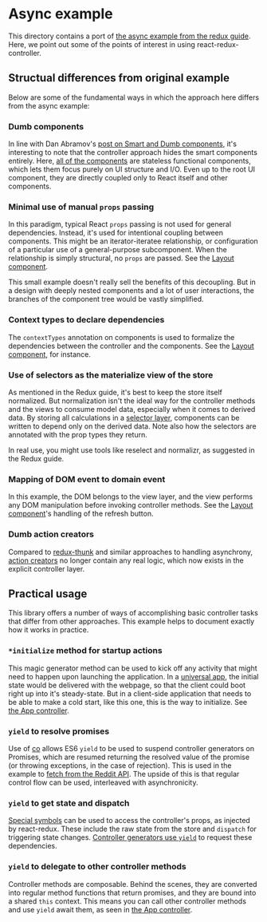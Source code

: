 # Async example

This directory contains a port of [the async example from the redux guide](http://redux.js.org/docs/advanced/ExampleRedditAPI.html). Here, we point out some of the points of interest in using react-redux-controller.

## Structual differences from original example

Below are some of the fundamental ways in which the approach here differs from the async example:

### Dumb components

In line with Dan Abramov's [post on Smart and Dumb components](https://medium.com/@dan_abramov/smart-and-dumb-components-7ca2f9a7c7d0#.ho45ybvub), it's interesting to note that the controller approach hides the smart components entirely. Here, [all of the components](https://github.com/artsy/react-redux-controller/tree/master/example/components) are stateless functional components, which lets them focus purely on UI structure and I/O. Even up to the root UI component, they are directly coupled only to React itself and other components.

### Minimal use of manual `props` passing

In this paradigm, typical React `props` passing is not used for general dependencies. Instead, it's used for intentional coupling between components. This might be an iterator-iteratee relationship, or configuration of a particular use of a general-purpose subcomponent. When the relationship is simply structural, no `props` are passed. See the [Layout component](https://github.com/artsy/react-redux-controller/blob/master/example/components/Layout.js#L31).

This small example doesn't really sell the benefits of this decoupling. But in a design with deeply nested components and a lot of user interactions, the branches of the component tree would be vastly simplified.

### Context types to declare dependencies

The `contextTypes` annotation on components is used to formalize the dependencies between the controller and the components. See the [Layout component](https://github.com/artsy/react-redux-controller/blob/master/example/components/Layout.js#L38-L43), for instance.

### Use of selectors as the materialize view of the store 

As mentioned in the Redux guide, it's best to keep the store itself normalized. But normalization isn't the ideal way for the controller methods and the views to consume model data, especially when it comes to derived data. By storing all calculations in a [selector layer](https://github.com/artsy/react-redux-controller/blob/master/example/selectors/index.js), components can be written to depend only on the derived data. Note also how the selectors are annotated with the prop types they return.

In real use, you might use tools like reselect and normalizr, as suggested in the Redux guide.

### Mapping of DOM event to domain event

In this example, the DOM belongs to the view layer, and the view performs any DOM manipulation before invoking controller methods. See the [Layout component](https://github.com/artsy/react-redux-controller/blob/master/example/components/Layout.js#L18)'s handling of the refresh button.

### Dumb action creators

Compared to [redux-thunk](https://github.com/gaearon/redux-thunk) and similar approaches to handling asynchrony, [action creators](https://github.com/artsy/react-redux-controller/blob/master/example/actions/index.js) no longer contain any real logic, which now exists in the explicit controller layer.

## Practical usage

This library offers a number of ways of accomplishing basic controller tasks that differ from other approaches. This example helps to document exactly how it works in practice.

### `*initialize` method for startup actions

This magic generator method can be used to kick off any activity that might need to happen upon launching the application. In a [universal app](https://medium.com/@mjackson/universal-javascript-4761051b7ae9), the initial state would be delivered with the webpage, so that the client could boot right up into it's steady-state. But in a client-side application that needs to be able to make a cold start, like this one, this is the way to initialize. See [the App controller](https://github.com/artsy/react-redux-controller/blob/master/example/controllers/App.js#L10-14).

### `yield` to resolve promises

Use of [co](https://github.com/tj/co) allows ES6 `yield` to be used to suspend controller generators on Promises, which are resumed returning the resolved value of the promise (or throwing exceptions, in the case of rejection). This is used in the example to [fetch from the Reddit API](https://github.com/artsy/react-redux-controller/blob/master/example/controllers/App.js#L46). The upside of this is that regular control flow can be used, interleaved with asynchronicity.

### `yield` to get state and dispatch

[Special symbols](https://github.com/artsy/react-redux-controller/blob/master/example/controllers/App.js#L4) can be used to access the controller's props, as injected by react-redux. These include the raw state from the store and `dispatch` for triggering state changes. [Controller generators use `yield`](https://github.com/artsy/react-redux-controller/blob/master/example/controllers/App.js#L17) to request these dependencies.

### `yield` to delegate to other controller methods

Controller methods are composable. Behind the scenes, they are converted into regular method functions that return promises, and they are bound into a shared `this` context. This means you can call other controller methods and use `yield` await them, as seen in [the App controller](https://github.com/artsy/react-redux-controller/blob/master/example/controllers/App.js#L22).
